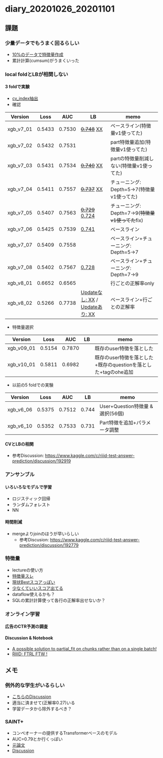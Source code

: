 # diary_20201026_20201101

## 課題

### 少量データでもうまく回るらしい
-  [10%のデータで特徴量作成](https://www.kaggle.com/takamichitoda/riiid-sampling-and-extract-feature?scriptVersionId=45581247)
- 累計計算(cumsum)がうまくいった


### local foldとLBが相関しない
#### 3 foldで実験
- [cv_index抽出](https://www.kaggle.com/takamichitoda/riiid-make-cv-index?scriptVersionId=45508593)
- 確認

|Version|Loss|AUC|LB|memo|
|--|--|--|--|--|
|xgb_v7_01|0.5433|0.7530|~~[0.748](https://www.kaggle.com/takamichitoda/riiid-xgboost-infer?scriptVersionId=45570962)~~ [XX](https://www.kaggle.com/takamichitoda/riiid-xgboost-infer?scriptVersionId=45593758)|ベースライン(特徴量v1使ってた)|
|xgb_v7_02|0.5432|0.7531||part特徴量追加(特徴量v1使ってた)|
|xgb_v7_03|0.5431|0.7534|~~[0.740](https://www.kaggle.com/takamichitoda/riiid-xgboost-infer?scriptVersionId=45576128)~~ [XX](https://www.kaggle.com/takamichitoda/riiid-xgboost-infer?scriptVersionId=45593815)|partの特徴量削減しない(特徴量v1使ってた)|
|xgb_v7_04|0.5411|0.7557|~~[0.737](https://www.kaggle.com/takamichitoda/riiid-xgboost-infer?scriptVersionId=45578193)~~ [XX](https://www.kaggle.com/takamichitoda/riiid-xgboost-infer?scriptVersionId=45593905)|チューニング: Depth=5→7(特徴量v1使ってた)|
|xgb_v7_05|0.5407|0.7563|~~[0.729](https://www.kaggle.com/takamichitoda/riiid-xgboost-infer?scriptVersionId=45579755)~~ [0.724](https://www.kaggle.com/c/riiid-test-answer-prediction/submissions)|チューニング: Depth=7→9(~~特徴量v1使ってた~~fix)|
|xgb_v7_06|0.5425|0.7539|[0.741](https://www.kaggle.com/takamichitoda/riiid-xgboost-infer?scriptVersionId=45641296)|ベースライン|
|xgb_v7_07|0.5409|0.7558||ベースライン+チューニング: Depth=5→7|
|xgb_v7_08|0.5402|0.7567|[0.728](https://www.kaggle.com/takamichitoda/riiid-xgboost-infer?scriptVersionId=45641924)|ベースライン+チューニング: Depth=7→9|
|xgb_v8_01|0.6652|0.6565||行ごとの正解率only|
|xgb_v8_02|0.5266|0.7738|[Updateなし: XX](https://www.kaggle.com/takamichitoda/riiid-xgboost-infer-save-user-correct?scriptVersionId=45651961) / [Updateあり: XX](https://www.kaggle.com/takamichitoda/riiid-xgboost-infer-save-user-correct?scriptVersionId=45666562)|ベースライン+行ごとの正解率|


- 特徴量選択

|Version|Loss|AUC|LB|memo|
|--|--|--|--|--|
|xgb_v09_01|0.5154|0.7870||既存のuser特徴を落とした|
|xgb_v10_01|0.5811|0.6982||既存のuser特徴を落とした+既存のquestionを落とした+tagのohe追加|

- 以前の5 foldでの実験

|Version|Loss|AUC|LB|memo|
|--|--|--|--|--|
|xgb_v6_06|0.5375|0.7512|0.744|User+Question特徴量 & 選択(56個)|
|xgb_v6_10|0.5352|0.7533|0.731|Part特徴を追加+パラメータ調整|

#### CVとLBの相関
- 参考Discussion: https://www.kaggle.com/c/riiid-test-answer-prediction/discussion/192919


### アンサンブル
#### いろいろなモデルで学習
- ロジスティック回帰
- ランダムフォレスト
- NN
#### 時間削減
- mergeよりjoinのほうが早いらしい
  - 参考Discusion: https://www.kaggle.com/c/riiid-test-answer-prediction/discussion/192779



### 特徴量
- lectureの使い方
- [特徴量スレ](https://www.kaggle.com/c/riiid-test-answer-prediction/discussion/192137)
- [現状Bestスコアっぽい](https://www.kaggle.com/dwit392/lgbm-iii)
- [少なくていいスコア出てる](https://www.kaggle.com/johannesbruch/focus-on-important-features)
- dataflow使えるかも？
- SQLの累計計算使って各行の正解率出せないか？

### オンライン学習
#### 広告のCTR予測の調査
#### Discussion & Notebook
- [A possible solution to partial_fit on chunks rather than on a single batch!](https://www.kaggle.com/c/riiid-test-answer-prediction/discussion/191856)
- [RIIID: FTRL FTW !](https://www.kaggle.com/rohanrao/riiid-ftrl-ftw)

## メモ

### 例外的な学生がいるらしい
- [こちらのDiscussion](https://www.kaggle.com/c/riiid-test-answer-prediction/discussion/193365)
- 適当に済ませて(正解率0.27)いる
- 学習データから除外するべき？

### SAINT+
- コンペオーナーの提供するTransformerベースのモデル
- AUC=0.79とか行くっぽい
- [元論文](https://arxiv.org/pdf/2010.12042.pdf)
- [Discussion](https://www.kaggle.com/c/riiid-test-answer-prediction/discussion/193250)
